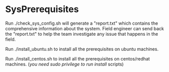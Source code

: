 SysPrerequisites
================

Run ./check_sys_config.sh will generate a "report.txt" which contains the comprehensive information about the system. Field engineer can send back the "report.txt" to help the team investigate any issue that happens in the field.

Run ./install_ubuntu.sh to install all the prerequisites on ubuntu machines.

Run ./install_centos.sh to install all the prerequisites on centos/redhat machines.
(*you need sudo privilege to run install* scripts)

